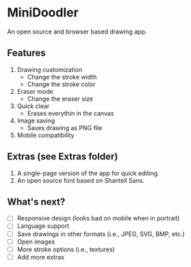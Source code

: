 # MiniDoodler
 An open source and browser based drawing app.

## Features
1. Drawing customization
    - Change the stroke width
    - Change the stroke color
2. Eraser mode
    - Change the eraser size
3. Quick clear
    - Erases everythin in the canvas
4. Image saving
    - Saves drawing as PNG file
5. Mobile compatibility

## Extras (see Extras folder)
1. A single-page version of the app for quick editing.
2. An open source font based on Shantell Sans.

## What's next?
- [ ] Responsive design (looks bad on mobile when in portrait)
- [ ] Language support
- [ ] Save drawings in other formats (i.e., JPEG, SVG, BMP, etc.)
- [ ] Open images
- [ ] More stroke options (i.e., textures)
- [ ] Add more extras